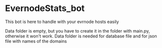 # EvernodeStats_bot
This bot is here to handle with your evrnode hosts easily

Data folder is empty, but you have to create it in the folder with main.py, otherwise it won't work. Data folder is needed for database file and for json file with names of the domains
